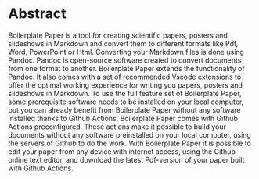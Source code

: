# Abstract

Boilerplate Paper is a tool for creating scientific papers, posters and slideshows in Markdown and convert them to different formats like Pdf, Word, PowerPoint or Html. Converting your Markdown files is done using Pandoc. Pandoc is open-source software created to convert documents from one format to another. Boilerplate Paper extends the functionality of Pandoc. It also comes with a set of recommended Vscode extensions to offer the optimal working experience for writing you papers, posters and slideshows in Markdown. To use the full feature set of Boilerplate Paper, some prerequisite software needs to be installed on your local computer, but you can already benefit from Boilerplate Paper without any software installed thanks to Github Actions. Boilerplate Paper comes with Github Actions preconfigured. These actions make it possible to build your documents without any software preinstalled on your local computer, using the servers of Github to do the work. With Boilerplate Paper it is possible to edit your paper from any device with internet access, using the Github online text editor, and download the latest Pdf-version of your paper built with Github Actions.
